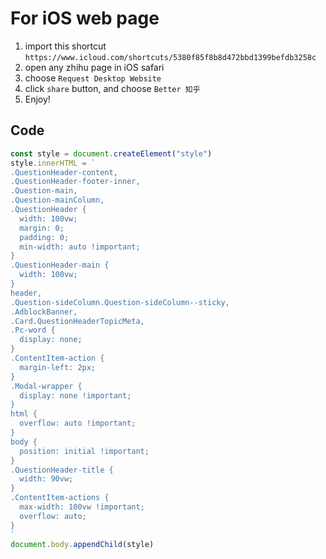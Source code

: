 # For iOS web page

1. import this shortcut
`https://www.icloud.com/shortcuts/5380f85f8b8d472bbd1399befdb3258c`
2. open any zhihu page in iOS safari
3. choose `Request Desktop Website`
4. click `share` button, and choose `Better 知乎`
5. Enjoy!

## Code

```javascript
const style = document.createElement("style")
style.innerHTML = `
.QuestionHeader-content,
.QuestionHeader-footer-inner,
.Question-main,
.Question-mainColumn,
.QuestionHeader {
  width: 100vw;
  margin: 0;
  padding: 0;
  min-width: auto !important;
}
.QuestionHeader-main {
  width: 100vw;
}
header,
.Question-sideColumn.Question-sideColumn--sticky,
.AdblockBanner,
.Card.QuestionHeaderTopicMeta,
.Pc-word {
  display: none;
}
.ContentItem-action {
  margin-left: 2px;
}
.Modal-wrapper {
  display: none !important;
}
html {
  overflow: auto !important;
}
body {
  position: initial !important;
}
.QuestionHeader-title {
  width: 90vw;
}
.ContentItem-actions {
  max-width: 100vw !important;
  overflow: auto;
}
`
document.body.appendChild(style)
```